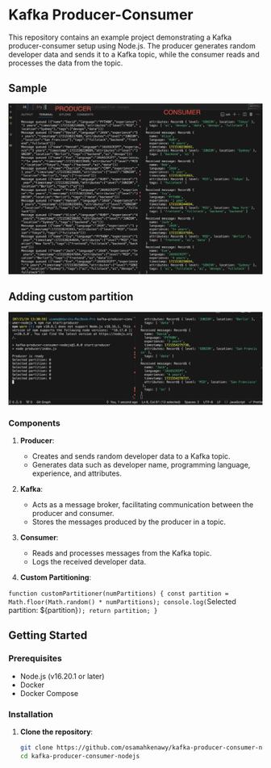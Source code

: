 # Kafka Producer-Consumer

This repository contains an example project demonstrating a Kafka producer-consumer setup using Node.js. The producer generates random developer data and sends it to a Kafka topic, while the consumer reads and processes the data from the topic.

## Sample

![Kafka Producer-Consumer Architecture](sample.png)

## Adding custom partition

![Kafka Producer-Consumer Architecture Custom Partition](addCustomPartiton.png)

### Components

1. **Producer**:
   - Creates and sends random developer data to a Kafka topic.
   - Generates data such as developer name, programming language, experience, and attributes.

2. **Kafka**:
   - Acts as a message broker, facilitating communication between the producer and consumer.
   - Stores the messages produced by the producer in a topic.

3. **Consumer**:
   - Reads and processes messages from the Kafka topic.
   - Logs the received developer data.

4. **Custom Partitioning**:


`function customPartitioner(numPartitions) {
  const partition = Math.floor(Math.random() * numPartitions);
  console.log(`Selected partition: ${partition}`);
  return partition;
}`

## Getting Started

### Prerequisites

- Node.js (v16.20.1 or later)
- Docker
- Docker Compose

### Installation

1. **Clone the repository**:
   ```sh
   git clone https://github.com/osamahkenawy/kafka-producer-consumer-nodejs.git
   cd kafka-producer-consumer-nodejs
